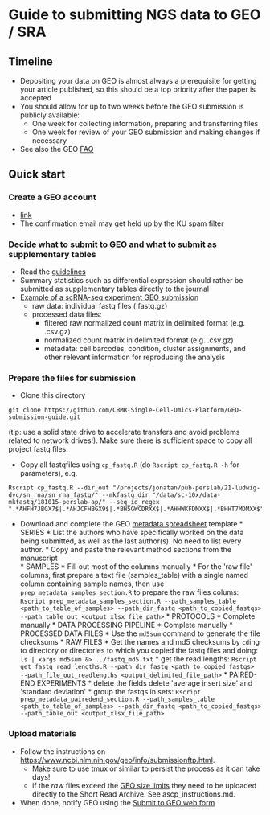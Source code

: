 # Guide to submitting NGS data to GEO / SRA

## Timeline
* Depositing your data on GEO is almost always a prerequisite for getting your article published, so this should be a top priority after the paper is accepted
* You should allow for up to two weeks before the GEO submission is publicly available:
  * One week for collecting information, preparing and transferring files
  * One week for review of your GEO submission and making changes if necessary
* See also the GEO [FAQ](https://www.ncbi.nlm.nih.gov/geo/info/faq.html#whenaccessions)

## Quick start
### Create a GEO account
  * [link](https://www.ncbi.nlm.nih.gov/account/register/?back_url=/geo/submitter/) 
  * The confirmation email may get held up by the KU spam filter 
### Decide what to submit to GEO and what to submit as supplementary tables
  * Read the [guidelines](https://www.ncbi.nlm.nih.gov/geo/info/seq.html)
  * Summary statistics such as differential expression should rather be submitted as supplementary tables directly to the journal  
  * [Example of a scRNA-seq experiment GEO submission](https://www.ncbi.nlm.nih.gov/geo/query/acc.cgi?acc=GSE130710)
    * raw data: individual fastq files (.fastq.gz)
    * processed data files: 
       * filtered raw normalized count matrix in delimited format (e.g. .csv.gz)
       * normalized count matrix in delimited format (e.g. .csv.gz)
       * metadata: cell barcodes, condition, cluster assignments, and other relevant information for reproducing the analysis
  
### Prepare the files for submission
  
  * Clone this directory 
  ``` 
  git clone https://github.com/CBMR-Single-Cell-Omics-Platform/GEO-submission-guide.git
  
  ```
  (tip: use a solid state drive to accelerate transfers and avoid problems related to network drives!). Make sure there is sufficient space to copy all project fastq files.   
  
  * Copy all fastqfiles using `cp_fastq.R` (do `Rscript cp_fastq.R -h` for parameters), e.g.
  ```
  Rscript cp_fastq.R --dir_out "/projects/jonatan/pub-perslab/21-ludwig-dvc/sn_rna/sn_rna_fastq/" --mkfastq_dir "/data/sc-10x/data-mkfastq/181015-perslab-ap/" --seq_id_regex ".*AHFH7JBGX7$|.*AHJCFHBGX9$|.*BH5GWCDRXX$|.*AHHWKFDMXX$|.*BHHT7MDMXX$"
  ```
  
* Download and complete the GEO [metadata spreadsheet](https://www.ncbi.nlm.nih.gov/geo/info/examples/seq_template_v2.1.xls) template
      * SERIES
        * List the authors who have specifically worked on the data being submitted, as well as the last author(s). No need to list every author.
        * Copy and paste the relevant method sections from the manuscript   
      * SAMPLES
        * Fill out most of the columns manually
        * For the 'raw file' columns, first prepare a text file (samples_table) with a single named column containing sample names, then use `prep_metadata_samples_section.R` to prepare the raw files colums:
        ```
        Rscript prep_metadata_samples_section.R --path_samples_table <path_to_table_of_samples> --path_dir_fastq <path_to_copied_fastqs> --path_table_out <output_xlsx_file_path>
        ```
      * PROTOCOLS
        * Complete manually
      * DATA PROCESSING PIPELINE
        * Complete manually
      * PROCESSED DATA FILES
        * Use the `md5sum` command to generate the file checksums
      * RAW FILES
        * Get the names and md5 checksums by `cd`ing to directory or directories to which you copied the fastq files and doing:
        ```
        ls | xargs md5sum &> ../fastq_md5.txt
        ```
        * get the read lengths:
        ```
        Rscript get_fastq_read_lengths.R --path_dir_fastq <path_to_copied_fastqs>  --path_file_out_readlengths <output_delimited_file_path>
        ```
      * PAIRED-END EXPERIMENTS
        * delete the fields delete 'average insert size' and 'standard deviation'
        * group the fastqs in sets:
        ```
        Rscript prep_metadata_pairedend_section.R --path_samples_table <path_to_table_of_samples> --path_dir_fastq <path_to_copied_fastqs> --path_table_out <output_xlsx_file_path>
        ```
        
### Upload materials
  * Follow the instructions on https://www.ncbi.nlm.nih.gov/geo/info/submissionftp.html. 
    * Make sure to use tmux or similar to persist the process as it can take days! 
    * if the _raw_ files exceed the [GEO size limits]() they need to be uploaded directly to the Short Read Archive. See ascp_instructions.md.
  * When done, notify GEO using the [Submit to GEO web form](https://submit.ncbi.nlm.nih.gov/geo/submission/)

